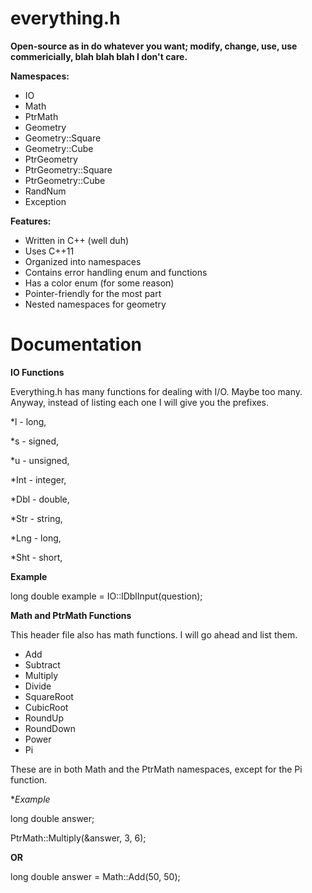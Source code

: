 # everything.h

**Open-source as in do whatever you want; modify, change, use, use commericially, blah blah blah I don't care.**


**Namespaces:**
* IO
* Math
* PtrMath
* Geometry
* Geometry::Square
* Geometry::Cube
* PtrGeometry
* PtrGeometry::Square
* PtrGeometry::Cube
* RandNum
* Exception


**Features:**
* Written in C++ (well duh)
* Uses C++11
* Organized into namespaces
* Contains error handling enum and functions
* Has a color enum (for some reason)
* Pointer-friendly for the most part
* Nested namespaces for geometry

# Documentation

**IO Functions**

Everything.h has many functions for dealing with I/O. Maybe too many. Anyway, instead of listing each one I will give you the prefixes.

*l - long,

*s - signed,

*u - unsigned,

*Int - integer,

*Dbl - double,

*Str - string,

*Lng - long,

*Sht - short,

**Example**

long double example = IO::lDblInput(question);

**Math and PtrMath Functions**

This header file also has math functions. I will go ahead and list them.

* Add
* Subtract
* Multiply
* Divide
* SquareRoot
* CubicRoot
* RoundUp
* RoundDown
* Power
* Pi

These are in both Math and the PtrMath namespaces, except for the Pi function.

**Example*

long double answer;

PtrMath::Multiply(&answer, 3, 6);

**OR**

long double answer = Math::Add(50, 50);
